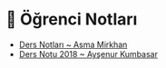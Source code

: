 # 📕 Öğrenci Notları

<!--Index-->

- [Ders Notları ~ Asma Mirkhan](./Ders%20Notlar%C4%B1%20~%20Asma%20Mirkhan.pdf)
- [Ders Notu 2018 ~ Ayşenur Kumbasar](./Ders%20Notu%202018%20~%20Ay%C5%9Fenur%20Kumbasar.pdf)

<!--Index-->
